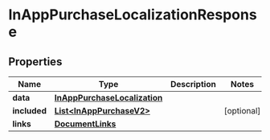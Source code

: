 

# InAppPurchaseLocalizationResponse


## Properties

| Name | Type | Description | Notes |
|------------ | ------------- | ------------- | -------------|
|**data** | [**InAppPurchaseLocalization**](InAppPurchaseLocalization.md) |  |  |
|**included** | [**List&lt;InAppPurchaseV2&gt;**](InAppPurchaseV2.md) |  |  [optional] |
|**links** | [**DocumentLinks**](DocumentLinks.md) |  |  |




